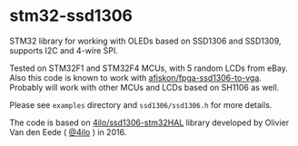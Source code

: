# stm32-ssd1306

STM32 library for working with OLEDs based on SSD1306 and SSD1309, supports I2C
and 4-wire SPI.

Tested on STM32F1 and STM32F4 MCUs, with 5 random LCDs from eBay. Also this code
is known to work with
[afiskon/fpga-ssd1306-to-vga](https://github.com/afiskon/fpga-ssd1306-to-vga).
Probably will work with other MCUs and LCDs based on SH1106 as well.

Please see `examples` directory and `ssd1306/ssd1306.h` for more details.

The code is based on
[4ilo/ssd1306-stm32HAL](https://github.com/4ilo/ssd1306-stm32HAL) library
developed by Olivier Van den Eede ( [@4ilo](https://github.com/4ilo) ) in 2016.
